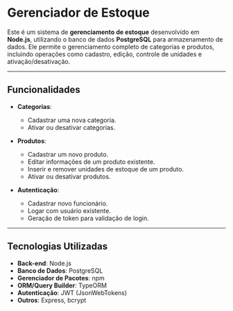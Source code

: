 # Gerenciador de Estoque

Este é um sistema de **gerenciamento de estoque** desenvolvido em **Node.js**, utilizando o banco de dados **PostgreSQL** para armazenamento de dados. Ele permite o gerenciamento completo de categorias e produtos, incluindo operações como cadastro, edição, controle de unidades e ativação/desativação.

---

## Funcionalidades

- **Categorias**:
  - Cadastrar uma nova categoria.
  - Ativar ou desativar categorias.

- **Produtos**:
  - Cadastrar um novo produto.
  - Editar informações de um produto existente.
  - Inserir e remover unidades de estoque de um produto.
  - Ativar ou desativar produtos.

- **Autenticação**:
  - Cadastrar novo funcionário.
  - Logar com usuário existente.
  - Geração de token para validação de login.

---

## Tecnologias Utilizadas

- **Back-end**: Node.js
- **Banco de Dados**: PostgreSQL
- **Gerenciador de Pacotes**: npm
- **ORM/Query Builder**: TypeORM
- **Autenticação**: JWT (JsonWebTokens)
- **Outros**: Express, bcrypt

